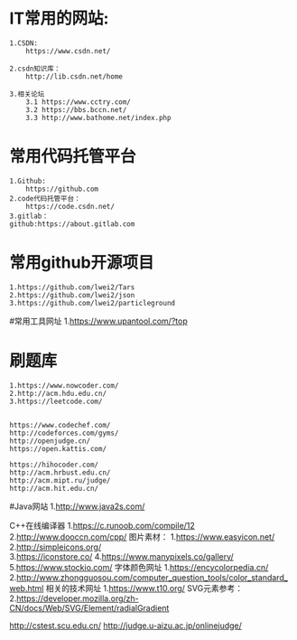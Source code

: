 # IT常用的网站:
	1.CSDN:					
		https://www.csdn.net/
	
	2.csdn知识库：			
		http://lib.csdn.net/home

	3.相关论坛
		3.1 https://www.cctry.com/
		3.2 https://bbs.bccn.net/
		3.3 http://www.bathome.net/index.php
# 常用代码托管平台
	1.Github:				
		https://github.com
	2.code代码托管平台：	
		https://code.csdn.net/
	3.gitlab：		
	github:https://about.gitlab.com

# 常用github开源项目
	1.https://github.com/lwei2/Tars
	2.https://github.com/lwei2/json
	3.https://github.com/lwei2/particleground


#常用工具网址
	1.https://www.upantool.com/?top


# 刷题库
	1.https://www.nowcoder.com/
	2.http://acm.hdu.edu.cn/
	3.https://leetcode.com/


	https://www.codechef.com/
	http://codeforces.com/gyms/
	http://openjudge.cn/
	https://open.kattis.com/

	https://hihocoder.com/
	http://acm.hrbust.edu.cn/
	http://acm.mipt.ru/judge/
	http://acm.hit.edu.cn/

#Java网站
	1.http://www.java2s.com/

C++在线编译器
	1.https://c.runoob.com/compile/12
	2.http://www.dooccn.com/cpp/
图片素材：
	1.https://www.easyicon.net/
	2.http://simpleicons.org/	
	3.https://iconstore.co/
	4.https://www.manypixels.co/gallery/
	5.https://www.stockio.com/
字体颜色网址
    1.https://encycolorpedia.cn/
    2.http://www.zhongguosou.com/computer_question_tools/color_standard_web.html
相关的技术网址
    1.https://www.t10.org/
SVG元素参考：
    2.https://developer.mozilla.org/zh-CN/docs/Web/SVG/Element/radialGradient



http://cstest.scu.edu.cn/
http://judge.u-aizu.ac.jp/onlinejudge/

